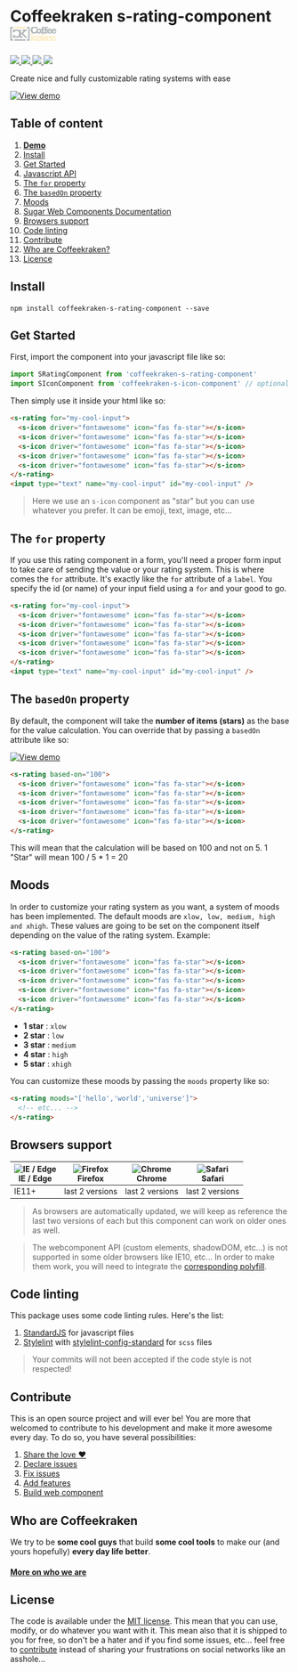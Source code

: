 # Coffeekraken s-rating-component <img src=".resources/coffeekraken-logo.jpg" height="25px" />

<p>
	<!-- <a href="https://travis-ci.org/coffeekraken-s-rating-component">
		<img src="https://img.shields.io/travis/coffeekraken-s-rating-component.svg?style=flat-square" />
	</a> -->
	<a href="https://www.npmjs.com/package/coffeekraken-s-rating-component">
		<img src="https://img.shields.io/npm/v/coffeekraken-s-rating-component.svg?style=flat-square" />
	</a>
	<a href="https://github.com/coffeekraken-s-rating-component/blob/master/LICENSE.txt">
		<img src="https://img.shields.io/npm/l/coffeekraken-s-rating-component.svg?style=flat-square" />
	</a>
	<!-- <a href="https://github.com/coffeekraken-s-rating-component">
		<img src="https://img.shields.io/npm/dt/coffeekraken-s-rating-component.svg?style=flat-square" />
	</a>
	<a href="https://github.com/coffeekraken-s-rating-component">
		<img src="https://img.shields.io/github/forks/coffeekraken-s-rating-component.svg?style=social&label=Fork&style=flat-square" />
	</a>
	<a href="https://github.com/coffeekraken-s-rating-component">
		<img src="https://img.shields.io/github/stars/coffeekraken-s-rating-component.svg?style=social&label=Star&style=flat-square" />
	</a> -->
	<a href="https://twitter.com/coffeekrakenio">
		<img src="https://img.shields.io/twitter/url/http/coffeekrakenio.svg?style=social&style=flat-square" />
	</a>
	<a href="http://coffeekraken.io">
		<img src="https://img.shields.io/twitter/url/http/shields.io.svg?style=flat-square&label=coffeekraken.io&colorB=f2bc2b&style=flat-square" />
	</a>
</p>

<p class="lead">Create nice and fully customizable rating systems with ease</p>

[![View demo](http://components.coffeekraken.io/assets/img/view-demo.png)](http://components.coffeekraken.io/app/s-rating-component)

## Table of content

1. **[Demo](http://components.coffeekraken.io/app/s-rating-component)**
2. [Install](#readme-install)
3. [Get Started](#readme-get-started)
4. [Javascript API](doc/js)
5. [The `for` property](#readme-for)
6. [The `basedOn` property](#readme-based-on)
7. [Moods](#readme-moods)
8. [Sugar Web Components Documentation](https://github.com/coffeekraken/sugar/blob/master/doc/webcomponent.md)
9. [Browsers support](#readme-browsers-support)
10. [Code linting](#readme-code-linting)
11. [Contribute](#readme-contribute)
12. [Who are Coffeekraken?](#readme-who-are-coffeekraken)
13. [Licence](#readme-license)

<a name="readme-install"></a>
## Install

```
npm install coffeekraken-s-rating-component --save
```

<a name="readme-get-started"></a>
## Get Started

First, import the component into your javascript file like so:

```js
import SRatingComponent from 'coffeekraken-s-rating-component'
import SIconComponent from 'coffeekraken-s-icon-component' // optional but used in the demo
```

Then simply use it inside your html like so:

```html
<s-rating for="my-cool-input">
  <s-icon driver="fontawesome" icon="fas fa-star"></s-icon>
  <s-icon driver="fontawesome" icon="fas fa-star"></s-icon>
  <s-icon driver="fontawesome" icon="fas fa-star"></s-icon>
  <s-icon driver="fontawesome" icon="fas fa-star"></s-icon>
  <s-icon driver="fontawesome" icon="fas fa-star"></s-icon>
</s-rating>
<input type="text" name="my-cool-input" id="my-cool-input" />
```

> Here we use an `s-icon` component as "star" but you can use whatever you prefer. It can be emoji, text, image, etc...

<a id="readme-for"></a>
## The `for` property

If you use this rating component in a form, you'll need a proper form input to take care of sending the value or your rating system.
This is where comes the `for` attribute. It's exactly like the `for` attribute of a `label`. You specify the id (or name) of your input field using a `for` and your good to go.

```html
<s-rating for="my-cool-input">
  <s-icon driver="fontawesome" icon="fas fa-star"></s-icon>
  <s-icon driver="fontawesome" icon="fas fa-star"></s-icon>
  <s-icon driver="fontawesome" icon="fas fa-star"></s-icon>
  <s-icon driver="fontawesome" icon="fas fa-star"></s-icon>
  <s-icon driver="fontawesome" icon="fas fa-star"></s-icon>
</s-rating>
<input type="text" name="my-cool-input" id="my-cool-input" />
```

<a id="readme-based-on"></a>
## The `basedOn` property

By default, the component will take the **number of items (stars)** as the base for the value calculation. You can override that by passing a `basedOn` attribute like so:

[![View demo](http://components.coffeekraken.io/assets/img/view-demo.png)](http://components.coffeekraken.io/app/s-rating-component?demo=basedOn)

```html
<s-rating based-on="100">
  <s-icon driver="fontawesome" icon="fas fa-star"></s-icon>
  <s-icon driver="fontawesome" icon="fas fa-star"></s-icon>
  <s-icon driver="fontawesome" icon="fas fa-star"></s-icon>
  <s-icon driver="fontawesome" icon="fas fa-star"></s-icon>
  <s-icon driver="fontawesome" icon="fas fa-star"></s-icon>
</s-rating>
```

This will mean that the calculation will be based on 100 and not on 5. 1 "Star" will mean 100 / 5 * 1 = 20

<a id="readme-moods"></a>
## Moods

In order to customize your rating system as you want, a system of moods has been implemented.
The default moods are `xlow, low, medium, high and xhigh`.
These values are going to be set on the component itself depending on the value of the rating system.
Example:

```html
<s-rating based-on="100">
  <s-icon driver="fontawesome" icon="fas fa-star"></s-icon>
  <s-icon driver="fontawesome" icon="fas fa-star"></s-icon>
  <s-icon driver="fontawesome" icon="fas fa-star"></s-icon>
  <s-icon driver="fontawesome" icon="fas fa-star"></s-icon>
  <s-icon driver="fontawesome" icon="fas fa-star"></s-icon>
</s-rating>
```

- **1 star** : `xlow`
- **2 star** : `low`
- **3 star** : `medium`
- **4 star** : `high`
- **5 star** : `xhigh`

You can customize these moods by passing the `moods` property like so:

```html
<s-rating moods="['hello','world','universe']">
  <!-- etc... -->
</s-rating>
```

<a id="readme-browsers-support"></a>
## Browsers support

| <img src="https://raw.githubusercontent.com/godban/browsers-support-badges/master/src/images/edge.png" alt="IE / Edge" width="16px" height="16px" /></br>IE / Edge | <img src="https://raw.githubusercontent.com/godban/browsers-support-badges/master/src/images/firefox.png" alt="Firefox" width="16px" height="16px" /></br>Firefox | <img src="https://raw.githubusercontent.com/godban/browsers-support-badges/master/src/images/chrome.png" alt="Chrome" width="16px" height="16px" /></br>Chrome | <img src="https://raw.githubusercontent.com/godban/browsers-support-badges/master/src/images/safari.png" alt="Safari" width="16px" height="16px" /></br>Safari |
| --------- | --------- | --------- | --------- |
| IE11+ | last 2 versions| last 2 versions| last 2 versions

> As browsers are automatically updated, we will keep as reference the last two versions of each but this component can work on older ones as well.

> The webcomponent API (custom elements, shadowDOM, etc...) is not supported in some older browsers like IE10, etc... In order to make them work, you will need to integrate the [corresponding polyfill](https://www.webcomponents.org/polyfills).

<a id="readme-code-linting"></a>
##  Code linting

This package uses some code linting rules. Here's the list:

1. [StandardJS](https://standardjs.com/) for javascript files
2. [Stylelint](https://github.com/stylelint/stylelint) with [stylelint-config-standard](https://github.com/stylelint/stylelint-config-standard) for `scss` files

> Your commits will not been accepted if the code style is not respected!

<a id="readme-contribute"></a>
## Contribute

This is an open source project and will ever be! You are more that welcomed to contribute to his development and make it more awesome every day.
To do so, you have several possibilities:

1. [Share the love ❤️](https://github.com/Coffeekraken/coffeekraken/blob/master/contribute.md#contribute-share-the-love)
2. [Declare issues](https://github.com/Coffeekraken/coffeekraken/blob/master/contribute.md#contribute-declare-issues)
3. [Fix issues](https://github.com/Coffeekraken/coffeekraken/blob/master/contribute.md#contribute-fix-issues)
4. [Add features](https://github.com/Coffeekraken/coffeekraken/blob/master/contribute.md#contribute-add-features)
5. [Build web component](https://github.com/Coffeekraken/coffeekraken/blob/master/contribute.md#contribute-build-web-component)

<a id="readme-who-are-coffeekraken"></a>
## Who are Coffeekraken

We try to be **some cool guys** that build **some cool tools** to make our (and yours hopefully) **every day life better**.  

#### [More on who we are](https://github.com/Coffeekraken/coffeekraken/blob/master/who-are-we.md)

<a id="readme-license"></a>
## License

The code is available under the [MIT license](LICENSE.txt). This mean that you can use, modify, or do whatever you want with it. This mean also that it is shipped to you for free, so don't be a hater and if you find some issues, etc... feel free to [contribute](https://github.com/Coffeekraken/coffeekraken/blob/master/contribute.md) instead of sharing your frustrations on social networks like an asshole...

